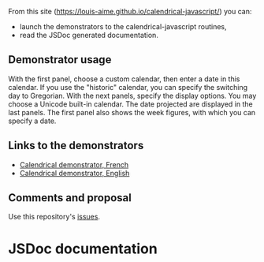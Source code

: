 From this site (https://louis-aime.github.io/calendrical-javascript/) you can:
* launch the  demonstrators to the calendrical-javascript routines,
* read the JSDoc generated documentation.

## Demonstrator usage
With the first panel, choose a custom calendar, then enter a date in this calendar. 
If you use the "historic" calendar, you can specify the switching day to Gregorian.
With the next panels, specify the display options. You may choose a Unicode built-in calendar.
The date projected are displayed in the last panels.
The first panel also shows the week figures, with which you can specify a date.

## Links to the demonstrators
 * [Calendrical demonstrator, French](./calendrical-demo-fr)
 * [Calendrical demonstrator, English](./calendrical-demo-en)
 
## Comments and proposal
 Use this repository's [issues](https://github.com/Louis-Aime/calendrical-javascript/issues).

# JSDoc documentation